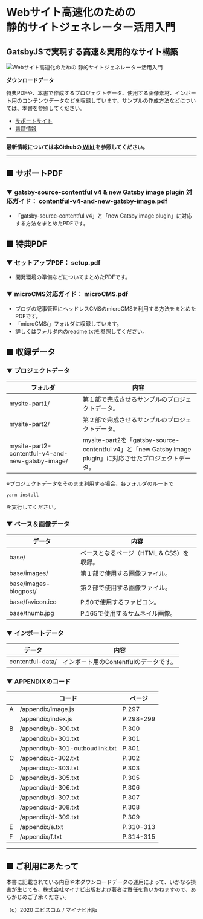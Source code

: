 # Webサイト高速化のための <br>静的サイトジェネレーター活用入門

## GatsbyJSで実現する高速＆実用的なサイト構築

![Webサイト高速化のための 静的サイトジェネレーター活用入門](https://ebisu.com/github/gatsbyjs-book.jpg)

**ダウンロードデータ**

特典PDFや、本書で作成するプロジェクトデータ、使用する画像素材、インポート用のコンテンツデータなどを収録しています。サンプルの作成方法などについては、本書を参照してください。

* [サポートサイト](https://book.mynavi.jp/supportsite/detail/9784839973001.html) 
* [書籍情報](https://ebisu.com/gatsbyjs-book/)


---

**最新情報については本Githubの[ Wiki ](https://github.com/ebisucom/gatsbyjs-book/wiki)を参照してください。**

---

## ■ サポートPDF

### ▼ gatsby-source-contentful v4 & new Gatsby image plugin 対応ガイド： contentful-v4-and-new-gatsby-image.pdf

* 「gatsby-source-contentful v4」と「new Gatsby image plugin」に対応する方法をまとめたPDFです。



## ■ 特典PDF


### ▼ セットアップPDF： setup.pdf

* 開発環境の準備などについてまとめたPDFです。


### ▼ microCMS対応ガイド： microCMS.pdf

* ブログの記事管理にヘッドレスCMSのmicroCMSを利用する方法をまとめたPDFです。
* 「microCMS/」フォルダに収録しています。
* 詳しくはフォルダ内のreadme.txtを参照してください。



## ■ 収録データ

### ▼ プロジェクトデータ

フォルダ      | 内容 
------------- | -----
mysite-part1/ | 第１部で完成させるサンプルのプロジェクトデータ。
mysite-part2/ | 第２部で完成させるサンプルのプロジェクトデータ。
mysite-part2-contentful-v4-and-new-gatsby-image/ | mysite-part2を「gatsby-source-contentful v4」と「new Gatsby image plugin」に対応させたプロジェクトデータ。



※プロジェクトデータをそのまま利用する場合、各フォルダのルートで

```
yarn install
```

を実行してください。


### ▼ ベース＆画像データ

データ                | 内容 
--------------------- | -----
base/                 | ベースとなるページ（HTML & CSS）を収録。
base/images/          | 第１部で使用する画像ファイル。
base/images-blogpost/ | 第２部で使用する画像ファイル。
base/favicon.ico      | P.50で使用するファビコン。
base/thumb.jpg        | P.165で使用するサムネイル画像。


### ▼ インポートデータ

データ                | 内容 
--------------------- | -----
contentful-data/      | インポート用のContentfulのデータです。


### ▼ APPENDIXのコード

|  | コード                          | ページ    |
|--|-------------------------------- | ----------|
|A | /appendix/image.js              | P.297     |
|  | /appendix/index.js              | P.298-299 |
|B | /appendix/b-300.txt             | P.300     |
|  | /appendix/b-301.txt             | P.301     |
|  | /appendix/b-301-outboudlink.txt | P.301     |
|C | /appendix/c-302.txt             | P.302     |
|  | /appendix/c-303.txt             | P.303     |
|D | /appendix/d-305.txt             | P.305     |
|  | /appendix/d-306.txt             | P.306     |
|  | /appendix/d-307.txt             | P.307     |
|  | /appendix/d-308.txt             | P.308     |
|  | /appendix/d-309.txt             | P.309     |
|E | /appendix/e.txt                 | P.310-313 |
|F | /appendix/f.txt                 | P.314-315 |


-----------------------------------------------

## ■ ご利用にあたって

本書に記載されている内容や本ダウンロードデータの運用によって、いかなる損害が生じても、株式会社マイナビ出版および著者は責任を負いかねますので、あらかじめご了承ください。

（c）2020 エビスコム / マイナビ出版
